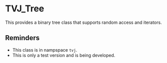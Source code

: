 # TVJ_Tree
This provides a binary tree class that supports random access and iterators.

## Reminders
- This class is in nampspace `tvj`.
- This is only a test version and is being developed.
